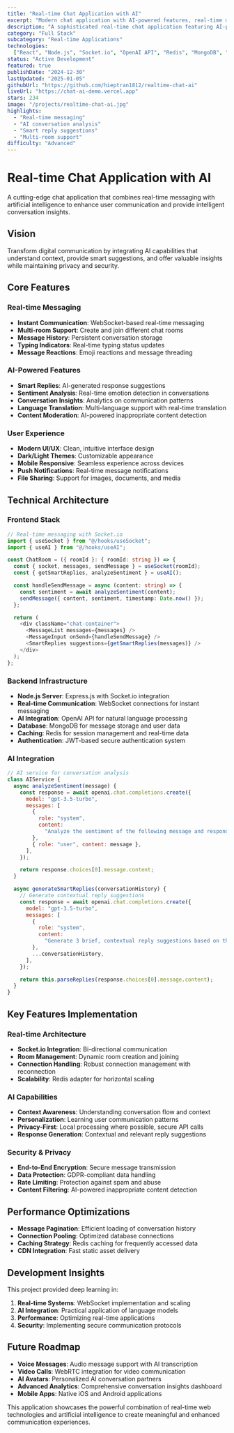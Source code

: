 ```yaml
---
title: "Real-time Chat Application with AI"
excerpt: "Modern chat application with AI-powered features, real-time messaging, and smart conversation insights."
description: "A sophisticated real-time chat application featuring AI-powered conversation analysis, smart replies, sentiment detection, and advanced messaging capabilities built with modern web technologies."
category: "Full Stack"
subcategory: "Real-time Applications"
technologies:
  ["React", "Node.js", "Socket.io", "OpenAI API", "Redis", "MongoDB", "Docker"]
status: "Active Development"
featured: true
publishDate: "2024-12-30"
lastUpdated: "2025-01-05"
githubUrl: "https://github.com/hieptran1812/realtime-chat-ai"
liveUrl: "https://chat-ai-demo.vercel.app"
stars: 234
image: "/projects/realtime-chat-ai.jpg"
highlights:
  - "Real-time messaging"
  - "AI conversation analysis"
  - "Smart reply suggestions"
  - "Multi-room support"
difficulty: "Advanced"
---
```


# Real-time Chat Application with AI

A cutting-edge chat application that combines real-time messaging with artificial intelligence to enhance user communication and provide intelligent conversation insights.

## Vision

Transform digital communication by integrating AI capabilities that understand context, provide smart suggestions, and offer valuable insights while maintaining privacy and security.

## Core Features

### Real-time Messaging

- **Instant Communication**: WebSocket-based real-time messaging
- **Multi-room Support**: Create and join different chat rooms
- **Message History**: Persistent conversation storage
- **Typing Indicators**: Real-time typing status updates
- **Message Reactions**: Emoji reactions and message threading

### AI-Powered Features

- **Smart Replies**: AI-generated response suggestions
- **Sentiment Analysis**: Real-time emotion detection in conversations
- **Conversation Insights**: Analytics on communication patterns
- **Language Translation**: Multi-language support with real-time translation
- **Content Moderation**: AI-powered inappropriate content detection

### User Experience

- **Modern UI/UX**: Clean, intuitive interface design
- **Dark/Light Themes**: Customizable appearance
- **Mobile Responsive**: Seamless experience across devices
- **Push Notifications**: Real-time message notifications
- **File Sharing**: Support for images, documents, and media

## Technical Architecture

### Frontend Stack

```typescript
// Real-time messaging with Socket.io
import { useSocket } from "@/hooks/useSocket";
import { useAI } from "@/hooks/useAI";

const ChatRoom = ({ roomId }: { roomId: string }) => {
  const { socket, messages, sendMessage } = useSocket(roomId);
  const { getSmartReplies, analyzeSentiment } = useAI();

  const handleSendMessage = async (content: string) => {
    const sentiment = await analyzeSentiment(content);
    sendMessage({ content, sentiment, timestamp: Date.now() });
  };

  return (
    <div className="chat-container">
      <MessageList messages={messages} />
      <MessageInput onSend={handleSendMessage} />
      <SmartReplies suggestions={getSmartReplies(messages)} />
    </div>
  );
};
```

### Backend Infrastructure

- **Node.js Server**: Express.js with Socket.io integration
- **Real-time Communication**: WebSocket connections for instant messaging
- **AI Integration**: OpenAI API for natural language processing
- **Database**: MongoDB for message storage and user data
- **Caching**: Redis for session management and real-time data
- **Authentication**: JWT-based secure authentication system

### AI Integration

```javascript
// AI service for conversation analysis
class AIService {
  async analyzeSentiment(message) {
    const response = await openai.chat.completions.create({
      model: "gpt-3.5-turbo",
      messages: [
        {
          role: "system",
          content:
            "Analyze the sentiment of the following message and respond with positive, negative, or neutral.",
        },
        { role: "user", content: message },
      ],
    });

    return response.choices[0].message.content;
  }

  async generateSmartReplies(conversationHistory) {
    // Generate contextual reply suggestions
    const response = await openai.chat.completions.create({
      model: "gpt-3.5-turbo",
      messages: [
        {
          role: "system",
          content:
            "Generate 3 brief, contextual reply suggestions based on the conversation history.",
        },
        ...conversationHistory,
      ],
    });

    return this.parseReplies(response.choices[0].message.content);
  }
}
```

## Key Features Implementation

### Real-time Architecture

- **Socket.io Integration**: Bi-directional communication
- **Room Management**: Dynamic room creation and joining
- **Connection Handling**: Robust connection management with reconnection
- **Scalability**: Redis adapter for horizontal scaling

### AI Capabilities

- **Context Awareness**: Understanding conversation flow and context
- **Personalization**: Learning user communication patterns
- **Privacy-First**: Local processing where possible, secure API calls
- **Response Generation**: Contextual and relevant reply suggestions

### Security & Privacy

- **End-to-End Encryption**: Secure message transmission
- **Data Protection**: GDPR-compliant data handling
- **Rate Limiting**: Protection against spam and abuse
- **Content Filtering**: AI-powered inappropriate content detection

## Performance Optimizations

- **Message Pagination**: Efficient loading of conversation history
- **Connection Pooling**: Optimized database connections
- **Caching Strategy**: Redis caching for frequently accessed data
- **CDN Integration**: Fast static asset delivery

## Development Insights

This project provided deep learning in:

1. **Real-time Systems**: WebSocket implementation and scaling
2. **AI Integration**: Practical application of language models
3. **Performance**: Optimizing real-time applications
4. **Security**: Implementing secure communication protocols

## Future Roadmap

- **Voice Messages**: Audio message support with AI transcription
- **Video Calls**: WebRTC integration for video communication
- **AI Avatars**: Personalized AI conversation partners
- **Advanced Analytics**: Comprehensive conversation insights dashboard
- **Mobile Apps**: Native iOS and Android applications

This application showcases the powerful combination of real-time web technologies and artificial intelligence to create meaningful and enhanced communication experiences.
